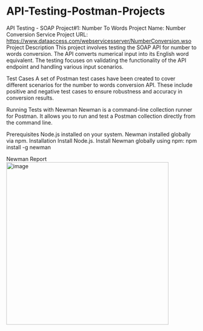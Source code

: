 # API-Testing-Postman-Projects
API Testing - SOAP Project#1: Number To Words
Project Name: Number Conversion Service
Project URL:
https://www.dataaccess.com/webservicesserver/NumberConversion.wso
Project Description
This project involves testing the SOAP API for number to words conversion. The API converts numerical input into its English word equivalent. The testing focuses on validating the functionality of the API endpoint and handling various input scenarios.

Test Cases
A set of Postman test cases have been created to cover different scenarios for the number to words conversion API. These include positive and negative test cases to ensure robustness and accuracy in conversion results.

Running Tests with Newman
Newman is a command-line collection runner for Postman. It allows you to run and test a Postman collection directly from the command line.

Prerequisites
Node.js installed on your system.
Newman installed globally via npm.
Installation
Install Node.js.
Install Newman globally using npm:
npm install -g newman

Newman Report
<img width="428" alt="image" src="https://github.com/user-attachments/assets/0c042a36-3185-4793-ba42-acc90225ebea">

